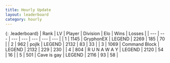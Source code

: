 ```yaml
---
title: Hourly Update
layout: leaderboard
category: hourly
---
```


{: .leaderboard}
| Rank | LV | Player | Division | Elo | Wins | Losses |
| --- | --- | --- | --- | --- | --- | --- |
| <span data-change="0">1</span> | 1145 | <span title="ID: 315148">GryphonEX</span> | LEGEND | <span data-change="16">2269</span> | <span data-change="3">185</span> | <span data-change="0">70</span> |
| <span data-change="1">2</span> | 962 | <span title="ID: 4783">pojlk</span> | LEGEND | <span data-change="0">2132</span> | <span data-change="0">83</span> | <span data-change="0">33</span> |
| <span data-change="-1">3</span> | 1069 | <span title="ID: 326285">Command Block</span> | LEGEND | <span data-change="-2">2132</span> | <span data-change="3">229</span> | <span data-change="2">230</span> |
| <span data-change="0">4</span> | 804 | <span title="ID: 66144">R U N A W A Y</span> | LEGEND | <span data-change="0">2120</span> | <span data-change="0">54</span> | <span data-change="0">16</span> |
| <span data-change="0">5</span> | 501 | <span title="ID: 382502">Cave is gay</span> | LEGEND | <span data-change="0">2116</span> | <span data-change="0">93</span> | <span data-change="0">58</span> |